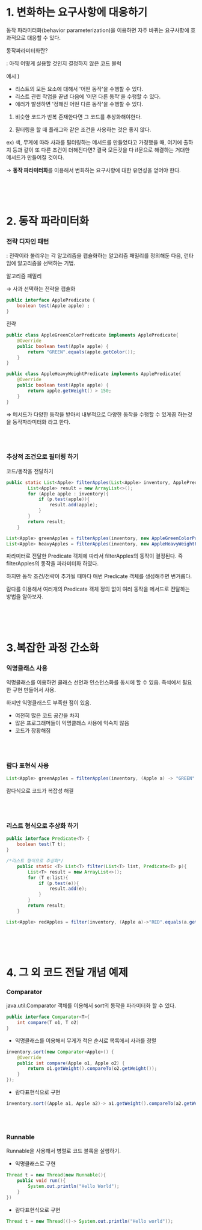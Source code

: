 # 1. 변화하는 요구사항에 대응하기

동작 파라미터화(behavior parameterization)을 이용하면 자주 바뀌는 요구사항에 효과적으로 대응할 수 있다.

동작파라미터화란?

: 아직 어떻게 실용할 것인지 결정하지 않은 코드 블럭

예시 )

- 리스트의 모든 요소에 대해서 '어떤 동작'을 수행할 수 있다.
- 리스트 관련 작업을 끝낸 다음에 '어떤 다른 동작'을 수행할 수 있다.
- 에러가 발생하면 '정해진 어떤 다른 동작'을 수행할 수 있다.

1) 비슷한 코드가 반복 존재한다면 그 코드를 추상화해야한다.

2) 필터링을 할 때 플래그와 같은 조건을 사용하는 것은 좋지 않다. 

ex) 색, 무게에 따라 사과를 필터링하는 메서드를 만들었다고 가정했을 때, 여기에 출하지 등과 같이 또 다른 조건이 더해진다면? 결국 모든것을 다 if문으로 해결하는 거대한 메서드가 만들어질 것이다. 

→ **동작 파라미터화**를 이용해서 변화하는 요구사항에 대한 유연성을 얻어야 한다.

<br/>
<br/>
<br/>

# 2. 동작 파라미터화

### 전략 디자인 패턴

: 전략이라 불리우는 각 알고리즘을 캡슐화하는 알고리즘 패밀리를 정의해둔 다음, 런타임에 알고리즘을 선택하는 기법. 

알고리즘 패밀리 

→ 사과 선택하는 전략을 캡슐화

```java
public interface ApplePredicate {
    boolean test(Apple apple) ;
}
```

전략

```java
public class AppleGreenColorPredicate implements ApplePredicate{
    @Override
    public boolean test(Apple apple) {
        return "GREEN".equals(apple.getColor());
    }
}

public class AppleHeavyWeightPredicate implements ApplePredicate{
    @Override
    public boolean test(Apple apple) {
        return apple.getWeight() > 150;
    }
}
```

⇒ 메서드가 다양한 동작을 받아서 내부적으로 다양한 동작을 수행할 수 있게끔 하는것을 동작파라미터화 라고 한다. 

<br/>
<br/>

### 추상적 조건으로 필터링 하기

코드/동작을 전달하기 

```java
public static List<Apple> filterApples(List<Apple> inventory, ApplePredicate p){
        List<Apple> result = new ArrayList<>();
        for (Apple apple : inventory){
            if (p.test(apple)){
                result.add(apple);
            }
        }
        return result;
    }
```

```java
List<Apple> greenApples = filterApples(inventory, new AppleGreenColorPredicate());
List<Apple> heavyApples = filterApples(inventory, new AppleHeavyWeightPredicate());
```

파라미터로 전달한 Predicate 객체에 따라서 filterApples의 동작이 결정된다. 즉 filterApples의 동작을 파라미터화 하였다. 

하지만 동작 조건/전략이 추가될 때마다 매번 Predicate 객체를 생성해주면 번거롭다. 

람다를 이용해서 여러개의 Predicate 객체 정의 없이 여러 동작을 메서드로 전달하는 방법을 알아보자. 


<br/>
<br/>
<br/>


# 3.복잡한 과정 간소화

### 익명클래스 사용

익명클래스를 이용하면 클래스 선언과 인스턴스화를 동시에 할 수 있음. 즉석에서 필요한 구현 만들어서 사용. 

하지만 익명클래스도 부족한 점이 있음. 

- 여전히 많은 코드 공간을 차지
- 많은 프로그래머들이 익명클래스 사용에 익숙치 않음
- 코드가 장황해짐

<br/>
<br/>


### 람다 표현식 사용

```java
List<Apple> greenApples = filterApples(inventory, (Apple a) -> "GREEN".equals(a.getColor()));
```

람다식으로 코드가 복잡성 해결 

<br/>
<br/>

### 리스트 형식으로 추상화 하기

```java
public interface Predicate<T> {
    boolean test(T t);
}
```

```java
/*리스트 형식으로 추상화*/
    public static <T> List<T> filter(List<T> list, Predicate<T> p){
        List<T> result = new ArrayList<>();
        for (T e:list){
            if (p.test(e)){
                result.add(e);
            }
        }
        return result;
    }
```

```java
List<Apple> redApples = filter(inventory, (Apple a)->"RED".equals(a.getColor()));
```

<br/>
<br/>
<br/>

# 4. 그 외 코드 전달 개념 예제

### Comparator

java.util.Comparator 객체를 이용해서 sort의 동작을 파라미터화 할 수 있다. 

```java
public interface Comparator<T>{
	int compare(T o1, T o2)
}
```

- 익명클래스를 이용해서 무게가 적은 순서로 목록에서 사과를 정렬

```java
inventory.sort(new Comparator<Apple>() {
    @Override
    public int compare(Apple o1, Apple o2) {
        return o1.getWeight().compareTo(o2.getWeight());
    }
});
```

- 람다표현식으로 구현

```java
inventory.sort((Apple a1, Apple a2)-> a1.getWeight().compareTo(a2.getWeight()));
```

<br/>
<br/>

### Runnable

Runnable을 사용해서 병렬로 코드 블록을 실행하기. 

- 익명클래스로 구현

```java
Thread t = new Thread(new Runnable(){
	public void run(){
		System.out.println("Hello World");
	}
})
```

- 람다표현식으로 구현

```java
Thread t = new Thread(()-> System.out.println("Hello world"));
```